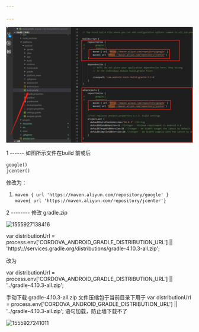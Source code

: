 ```yaml
---

---
```


![1555925994276](../imgs/1555925994276.png)



 1 ------ 如图所示文件在build 前或后

```
google()
jcenter()
```

修改为：

1. ```
   maven { url 'https://maven.aliyun.com/repository/google' }
   maven{ url 'https://maven.aliyun.com/repository/jcenter'}
   ```

2 --------    修改    gradle.zip

![1555927138416](../imgs/1555927138416.png)

var distributionUrl = process.env['CORDOVA_ANDROID_GRADLE_DISTRIBUTION_URL'] || 'https\\://services.gradle.org/distributions/gradle-4.10.3-all.zip';

改为

var distributionUrl = process.env['CORDOVA_ANDROID_GRADLE_DISTRIBUTION_URL'] || '../gradle-4.10.3-all.zip';

手动下载  gradle-4.10.3-all.zip  文件压缩包于当前目录下用于   var distributionUrl = process.env['CORDOVA_ANDROID_GRADLE_DISTRIBUTION_URL'] || '../gradle-4.10.3-all.zip';   语句加载，防止墙下载不了

![1555927241011](../imgs/1555927241011.png)